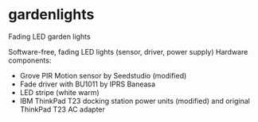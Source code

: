 # gardenlights
Fading LED garden lights

Software-free, fading LED lights (sensor, driver, power supply)
Hardware components:
- Grove PIR Motion sensor by Seedstudio (modified)
- Fade driver with BU1011 by IPRS Baneasa
- LED stripe (white warm)
- IBM ThinkPad T23 docking station power units (modified) and original ThinkPad T23 AC adapter 
